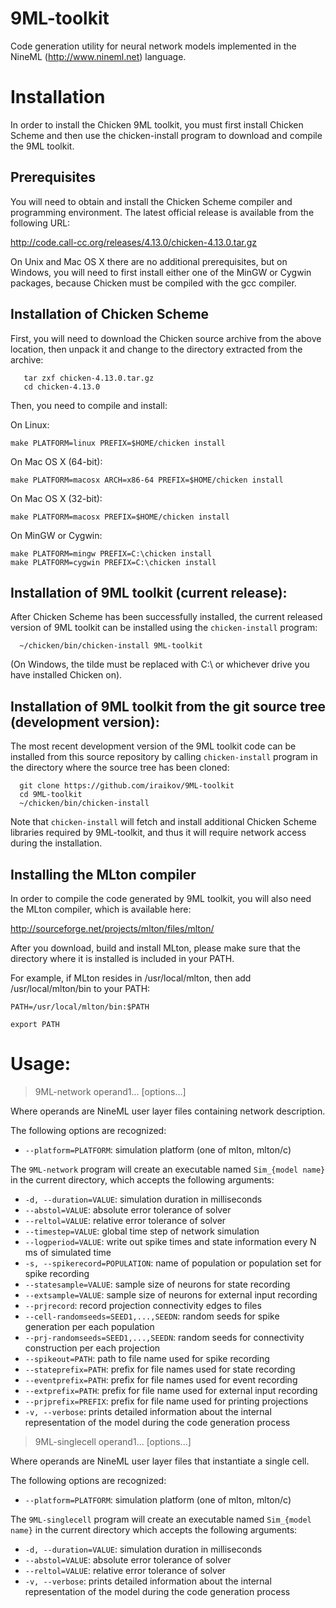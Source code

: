 # 9ML-toolkit

Code generation utility for neural network models implemented in the
NineML (http://www.nineml.net) language.

# Installation

In order to install the Chicken 9ML toolkit, you must first install
Chicken Scheme and then use the chicken-install program to download
and compile the 9ML toolkit.

## Prerequisites

You will need to obtain and install the Chicken Scheme
compiler and programming environment. The latest official release is
available from the following URL:

http://code.call-cc.org/releases/4.13.0/chicken-4.13.0.tar.gz

On Unix and Mac OS X there are no additional prerequisites, but on
Windows, you will need to first install either one of the MinGW or
Cygwin packages, because Chicken must be compiled with the gcc
compiler.

## Installation of Chicken Scheme

First, you will need to download the Chicken source archive from the
above location, then unpack it and change to the directory extracted
from the archive:

```
   tar zxf chicken-4.13.0.tar.gz
   cd chicken-4.13.0
```

Then, you need to compile and install:

On Linux:

```
make PLATFORM=linux PREFIX=$HOME/chicken install
```

On Mac OS X (64-bit):

```
make PLATFORM=macosx ARCH=x86-64 PREFIX=$HOME/chicken install
```

On Mac OS X (32-bit):

```
make PLATFORM=macosx PREFIX=$HOME/chicken install
```

On MinGW or Cygwin:

```
make PLATFORM=mingw PREFIX=C:\chicken install
make PLATFORM=cygwin PREFIX=C:\chicken install
```

## Installation of 9ML toolkit (current release):

After Chicken Scheme has been successfully installed, the current
released version of 9ML toolkit can be installed using the
`chicken-install` program:

```
  ~/chicken/bin/chicken-install 9ML-toolkit
```

(On Windows, the tilde must be replaced with C:\ or whichever drive
you have installed Chicken on).

## Installation of 9ML toolkit from the git source tree (development version):

The most recent development version of the 9ML toolkit code can be
installed from this source repository by calling `chicken-install`
program in the directory where the source tree has been cloned:

```
  git clone https://github.com/iraikov/9ML-toolkit
  cd 9ML-toolkit
  ~/chicken/bin/chicken-install 
```

Note that `chicken-install` will fetch and install additional Chicken
Scheme libraries required by 9ML-toolkit, and thus it will require
network access during the installation.

## Installing the MLton compiler

In order to compile the code generated by 9ML toolkit, you will also
need the MLton compiler, which is available here:

http://sourceforge.net/projects/mlton/files/mlton/

After you download, build and install MLton, please make sure that the
directory where it is installed is included in your PATH.

For example, if MLton resides in /usr/local/mlton, then add
/usr/local/mlton/bin to your PATH:

```
PATH=/usr/local/mlton/bin:$PATH

export PATH
```


# Usage: 

> 9ML-network operand1... [options...] 

Where operands are NineML user layer files containing network description.

The following options are recognized: 

* `--platform=PLATFORM`:   simulation platform (one of mlton, mlton/c)

The `9ML-network` program will create an executable named `Sim_{model
name}` in the current directory, which accepts the following
arguments:

* `-d, --duration=VALUE`:  simulation duration in milliseconds
* `--abstol=VALUE`:  absolute error tolerance of solver
* `--reltol=VALUE`:  relative error tolerance of solver
* `--timestep=VALUE`:  global time step of network simulation
* `--logperiod=VALUE`:  write out spike times and state information every N ms of simulated time
* `-s, --spikerecord=POPULATION`:  name of population or population set for spike recording
* `--statesample=VALUE`:  sample size of neurons for state recording
* `--extsample=VALUE`:  sample size of neurons for external input recording
* `--prjrecord`:  record projection connectivity edges to files
* `--cell-randomseeds=SEED1,...,SEEDN`:  random seeds for spike generation per each population
* `--prj-randomseeds=SEED1,...,SEEDN`:   random seeds for connectivity construction per each projection
* `--spikeout=PATH`:   path to file name used for spike recording
* `--stateprefix=PATH`: prefix for file names used for state recording
* `--eventprefix=PATH`: prefix for file names used for event recording
* `--extprefix=PATH`: prefix for file name used for external input recording
* `--prjprefix=PREFIX`: prefix for file name used for printing projections
* `-v, --verbose`:  prints detailed information about the internal representation of the model during the code generation process

> 9ML-singlecell operand1... [options...] 

Where operands are NineML user layer files that instantiate a single cell.

The following options are recognized: 

* `--platform=PLATFORM`:   simulation platform (one of mlton, mlton/c)

The `9ML-singlecell` program will create an executable named
`Sim_{model name}` in the current directory which accepts the
following arguments:

* `-d, --duration=VALUE`:  simulation duration in milliseconds
* `--abstol=VALUE`:  absolute error tolerance of solver
* `--reltol=VALUE`:  relative error tolerance of solver
* `-v, --verbose`:  prints detailed information about the internal representation of the model during the code generation process



